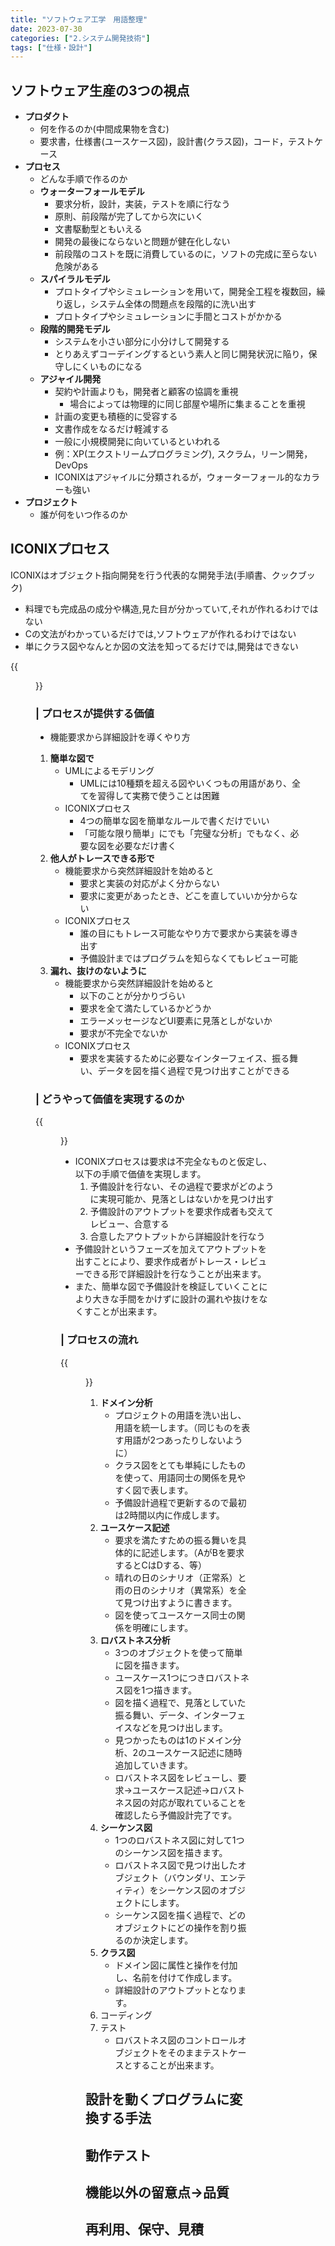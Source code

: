 ```yaml
---
title: "ソフトウェア工学　用語整理"
date: 2023-07-30
categories: ["2.システム開発技術"]
tags: ["仕様・設計"]
---
```

## ソフトウェア生産の3つの視点
- **プロダクト**
    - 何を作るのか(中間成果物を含む)
    - 要求書，仕様書(ユースケース図)，設計書(クラス図)，コード，テストケース
- **プロセス**
    - どんな手順で作るのか
    - **ウォーターフォールモデル**
        - 要求分析，設計，実装，テストを順に行なう
        - 原則、前段階が完了してから次にいく
        - 文書駆動型ともいえる
        - 開発の最後にならないと問題が健在化しない
        - 前段階のコストを既に消費しているのに，ソフトの完成に至らない危険がある
    - **スパイラルモデル**
        - プロトタイプやシミュレーションを用いて，開発全工程を複数回，繰り返し，システム全体の問題点を段階的に洗い出す
        - プロトタイプやシミュレーションに手間とコストがかかる
    - **段階的開発モデル**
        - システムを小さい部分に小分けして開発する
        - とりあえずコーデイングするという素人と同じ開発状況に陥り，保守しにくいものになる
    - **アジャイル開発**
        - 契約や計画よりも，開発者と顧客の協調を重視
            - 場合によっては物理的に同じ部屋や場所に集まることを重視
        - 計画の変更も積極的に受容する
        - 文書作成をなるだけ軽減する
        - 一般に小規模開発に向いているといわれる
        - 例：XP(エクストリームプログラミング), スクラム，リーン開発，DevOps
        - ICONIXはアジャイルに分類されるが，ウォーターフォール的なカラーも強い
- **プロジェクト**
    - 誰が何をいつ作るのか

## ICONIXプロセス

ICONIXはオブジェクト指向開発を行う代表的な開発手法(手順書、クックブック)
- 料理でも完成品の成分や構造,見た目が分かっていて,それが作れるわけではない
- Cの文法がわかっているだけでは,ソフトウェアが作れるわけではない
- 単にクラス図やなんとか図の文法を知ってるだけでは,開発はできない

{{<figure src="https://inusarukiji139.github.io/post/software_development/ICONIX.png" alt="ICONIX" width="75%">}}


### | プロセスが提供する価値
- 機能要求から詳細設計を導くやり方
1. **簡単な図で**
    - UMLによるモデリング
        - UMLには10種類を超える図やいくつもの用語があり、全てを習得して実務で使うことは困難
    - ICONIXプロセス
        - 4つの簡単な図を簡単なルールで書くだけでいい
        - 「可能な限り簡単」にでも「完璧な分析」でもなく、必要な図を必要なだけ書く
2. **他人がトレースできる形で**
    - 機能要求から突然詳細設計を始めると
        - 要求と実装の対応がよく分からない
        - 要求に変更があったとき、どこを直していいか分からない
    - ICONIXプロセス
        - 誰の目にもトレース可能なやり方で要求から実装を導き出す
        - 予備設計まではプログラムを知らなくてもレビュー可能
3. **漏れ、抜けのないように**
    - 機能要求から突然詳細設計を始めると
        - 以下のことが分かりづらい
        - 要求を全て満たしているかどうか
        - エラーメッセージなどUI要素に見落としがないか
        - 要求が不完全でないか
    - ICONIXプロセス
        - 要求を実装するために必要なインターフェイス、振る舞い、データを図を描く過程で見つけ出すことができる

### | どうやって価値を実現するのか

{{<figure src="https://inusarukiji139.github.io/post/software_development/ICONIX2.png" alt="ICONIX" width="75%">}}
- ICONIXプロセスは要求は不完全なものと仮定し、以下の手順で価値を実現します。
    1. 予備設計を行ない、その過程で要求がどのように実現可能か、見落としはないかを見つけ出す
    2. 予備設計のアウトプットを要求作成者も交えてレビュー、合意する
    3. 合意したアウトプットから詳細設計を行なう
- 予備設計というフェーズを加えてアウトプットを出すことにより、要求作成者がトレース・レビューできる形で詳細設計を行なうことが出来ます。
- また、簡単な図で予備設計を検証していくことにより大きな手間をかけずに設計の漏れや抜けをなくすことが出来ます。

### | プロセスの流れ

{{<figure src="https://inusarukiji139.github.io/post/software_development/ICONIX3.png" alt="ICONIX" width="75%">}}

1. **ドメイン分析**
    - プロジェクトの用語を洗い出し、用語を統一します。（同じものを表す用語が2つあったりしないように）
    - クラス図をとても単純にしたものを使って、用語同士の関係を見やすく図で表します。
    - 予備設計過程で更新するので最初は2時間以内に作成します。
2. **ユースケース記述**
    - 要求を満たすための振る舞いを具体的に記述します。（AがBを要求するとCはDする、等）
    - 晴れの日のシナリオ（正常系）と雨の日のシナリオ（異常系）を全て見つけ出すように書きます。
    - 図を使ってユースケース同士の関係を明確にします。
3. **ロバストネス分析**
    - 3つのオブジェクトを使って簡単に図を描きます。
    - ユースケース1つにつきロバストネス図を1つ描きます。
    - 図を描く過程で、見落としていた振る舞い、データ、インターフェイスなどを見つけ出します。
    - 見つかったものは1のドメイン分析、2のユースケース記述に随時追加していきます。
    - ロバストネス図をレビューし、要求→ユースケース記述→ロバストネス図の対応が取れていることを確認したら予備設計完了です。
4. **シーケンス図**
    - 1つのロバストネス図に対して1つのシーケンス図を描きます。
    - ロバストネス図で見つけ出したオブジェクト（バウンダリ、エンティティ）をシーケンス図のオブジェクトにします。
    - シーケンス図を描く過程で、どのオブジェクトにどの操作を割り振るのか決定します。
5. **クラス図**
    - ドメイン図に属性と操作を付加し、名前を付けて作成します。
    - 詳細設計のアウトプットとなります。
6. コーディング
7. テスト
    - ロバストネス図のコントロールオブジェクトをそのままテストケースとすることが出来ます。

## 設計を動くプログラムに変換する手法
## 動作テスト
## 機能以外の留意点→品質
## 再利用、保守、見積